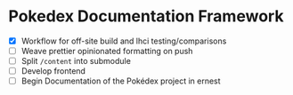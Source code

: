 # Pokedex Documentation Framework
- [x] Workflow for off-site build and lhci testing/comparisons
- [ ] Weave prettier opinionated formatting on push
- [ ] Split `/content` into submodule
- [ ] Develop frontend
- [ ] Begin Documentation of the Pokédex project in ernest